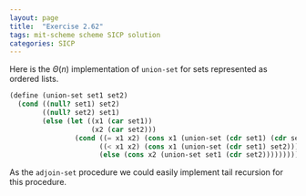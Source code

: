 ```yaml
---
layout: page
title:  "Exercise 2.62"
tags: mit-scheme scheme SICP solution
categories: SICP
---
```

Here is the $\Theta (n)$ implementation of `union-set` for sets represented as ordered lists.
```scheme
(define (union-set set1 set2)
  (cond ((null? set1) set2)
        ((null? set2) set1)
        (else (let ((x1 (car set1))
                    (x2 (car set2)))
                (cond ((= x1 x2) (cons x1 (union-set (cdr set1) (cdr set2))))
                      ((< x1 x2) (cons x1 (union-set (cdr set1) set2)))
                      (else (cons x2 (union-set set1 (cdr set2)))))))))
```
As the `adjoin-set` procedure we could easily implement tail recursion for this procedure.
